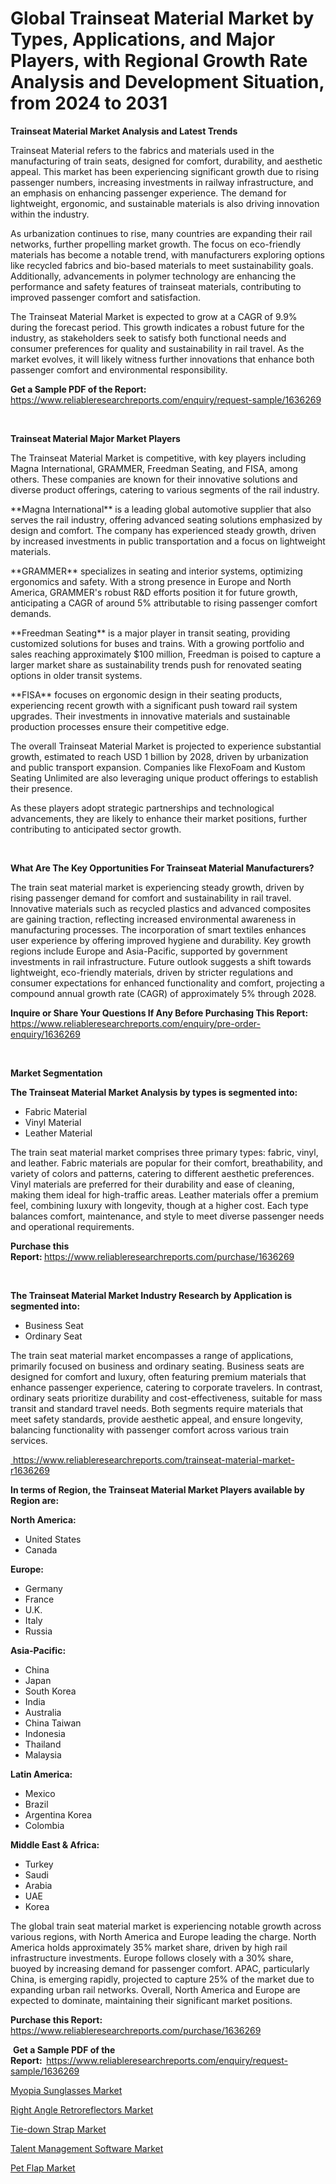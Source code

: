 <p><h1>Global Trainseat Material Market by Types, Applications, and Major Players, with Regional Growth Rate Analysis and Development Situation, from 2024 to 2031</h1></p><p><strong>Trainseat Material Market Analysis and Latest Trends</strong></p>
<p><p>Trainseat Material refers to the fabrics and materials used in the manufacturing of train seats, designed for comfort, durability, and aesthetic appeal. This market has been experiencing significant growth due to rising passenger numbers, increasing investments in railway infrastructure, and an emphasis on enhancing passenger experience. The demand for lightweight, ergonomic, and sustainable materials is also driving innovation within the industry.</p><p>As urbanization continues to rise, many countries are expanding their rail networks, further propelling market growth. The focus on eco-friendly materials has become a notable trend, with manufacturers exploring options like recycled fabrics and bio-based materials to meet sustainability goals. Additionally, advancements in polymer technology are enhancing the performance and safety features of trainseat materials, contributing to improved passenger comfort and satisfaction.</p><p>The Trainseat Material Market is expected to grow at a CAGR of 9.9% during the forecast period. This growth indicates a robust future for the industry, as stakeholders seek to satisfy both functional needs and consumer preferences for quality and sustainability in rail travel. As the market evolves, it will likely witness further innovations that enhance both passenger comfort and environmental responsibility.</p></p>
<p><strong>Get a Sample PDF of the Report:&nbsp;</strong> <a href="https://www.reliableresearchreports.com/enquiry/request-sample/1636269">https://www.reliableresearchreports.com/enquiry/request-sample/1636269</a></p>
<p>&nbsp;</p>
<p><strong>Trainseat Material Major Market Players</strong></p>
<p><p>The Trainseat Material Market is competitive, with key players including Magna International, GRAMMER, Freedman Seating, and FISA, among others. These companies are known for their innovative solutions and diverse product offerings, catering to various segments of the rail industry.</p><p>**Magna International** is a leading global automotive supplier that also serves the rail industry, offering advanced seating solutions emphasized by design and comfort. The company has experienced steady growth, driven by increased investments in public transportation and a focus on lightweight materials. </p><p>**GRAMMER** specializes in seating and interior systems, optimizing ergonomics and safety. With a strong presence in Europe and North America, GRAMMER's robust R&D efforts position it for future growth, anticipating a CAGR of around 5% attributable to rising passenger comfort demands.</p><p>**Freedman Seating** is a major player in transit seating, providing customized solutions for buses and trains. With a growing portfolio and sales reaching approximately $100 million, Freedman is poised to capture a larger market share as sustainability trends push for renovated seating options in older transit systems.</p><p>**FISA** focuses on ergonomic design in their seating products, experiencing recent growth with a significant push toward rail system upgrades. Their investments in innovative materials and sustainable production processes ensure their competitive edge.</p><p>The overall Trainseat Material Market is projected to experience substantial growth, estimated to reach USD 1 billion by 2028, driven by urbanization and public transport expansion. Companies like FlexoFoam and Kustom Seating Unlimited are also leveraging unique product offerings to establish their presence.</p><p>As these players adopt strategic partnerships and technological advancements, they are likely to enhance their market positions, further contributing to anticipated sector growth.</p></p>
<p>&nbsp;</p>
<p><strong>What Are The Key Opportunities For Trainseat Material Manufacturers?</strong></p>
<p><p>The train seat material market is experiencing steady growth, driven by rising passenger demand for comfort and sustainability in rail travel. Innovative materials such as recycled plastics and advanced composites are gaining traction, reflecting increased environmental awareness in manufacturing processes. The incorporation of smart textiles enhances user experience by offering improved hygiene and durability. Key growth regions include Europe and Asia-Pacific, supported by government investments in rail infrastructure. Future outlook suggests a shift towards lightweight, eco-friendly materials, driven by stricter regulations and consumer expectations for enhanced functionality and comfort, projecting a compound annual growth rate (CAGR) of approximately 5% through 2028.</p></p>
<p><strong>Inquire or Share Your Questions If Any Before Purchasing This Report:</strong> <a href="https://www.reliableresearchreports.com/enquiry/pre-order-enquiry/1636269">https://www.reliableresearchreports.com/enquiry/pre-order-enquiry/1636269</a></p>
<p>&nbsp;</p>
<p><strong>Market Segmentation</strong></p>
<p><strong>The Trainseat Material Market Analysis by types is segmented into:</strong></p>
<p><ul><li>Fabric Material</li><li>Vinyl Material</li><li>Leather Material</li></ul></p>
<p><p>The train seat material market comprises three primary types: fabric, vinyl, and leather. Fabric materials are popular for their comfort, breathability, and variety of colors and patterns, catering to different aesthetic preferences. Vinyl materials are preferred for their durability and ease of cleaning, making them ideal for high-traffic areas. Leather materials offer a premium feel, combining luxury with longevity, though at a higher cost. Each type balances comfort, maintenance, and style to meet diverse passenger needs and operational requirements.</p></p>
<p><strong>Purchase this Report:&nbsp;</strong><a href="https://www.reliableresearchreports.com/purchase/1636269">https://www.reliableresearchreports.com/purchase/1636269</a></p>
<p>&nbsp;</p>
<p><strong>The Trainseat Material Market Industry Research by Application is segmented into:</strong></p>
<p><ul><li>Business Seat</li><li>Ordinary Seat</li></ul></p>
<p><p>The train seat material market encompasses a range of applications, primarily focused on business and ordinary seating. Business seats are designed for comfort and luxury, often featuring premium materials that enhance passenger experience, catering to corporate travelers. In contrast, ordinary seats prioritize durability and cost-effectiveness, suitable for mass transit and standard travel needs. Both segments require materials that meet safety standards, provide aesthetic appeal, and ensure longevity, balancing functionality with passenger comfort across various train services.</p></p>
<p><a href="https://www.reliableresearchreports.com/trainseat-material-market-r1636269">&nbsp;https://www.reliableresearchreports.com/trainseat-material-market-r1636269</a></p>
<p><strong>In terms of Region, the Trainseat Material Market Players available by Region are:</strong></p>
<p>
    <p> <strong> North America: </strong>
        <ul>
            <li>United States</li>
            <li>Canada</li>
        </ul>
        </p> 
    <p> <strong> Europe: </strong>
        <ul>
            <li>Germany</li>
            <li>France</li>
            <li>U.K.</li>
            <li>Italy</li>
            <li>Russia</li>
        </ul>
        </p> 
    <p> <strong> Asia-Pacific: </strong>
        <ul>
            <li>China</li>
            <li>Japan</li>
            <li>South Korea</li>
            <li>India</li>
            <li>Australia</li>
            <li>China Taiwan</li>
            <li>Indonesia</li>
            <li>Thailand</li>
            <li>Malaysia</li>
        </ul>
        </p> 
    <p> <strong> Latin America: </strong>
        <ul>
            <li>Mexico</li>
            <li>Brazil</li>
            <li>Argentina Korea</li>
            <li>Colombia</li>
        </ul>
        </p> 
    <p> <strong> Middle East & Africa: </strong>
        <ul>
            <li>Turkey</li>
            <li>Saudi</li>
            <li>Arabia</li>
            <li>UAE</li>
            <li>Korea</li>
        </ul>
    </p>
    </p>
<p><p>The global train seat material market is experiencing notable growth across various regions, with North America and Europe leading the charge. North America holds approximately 35% market share, driven by high rail infrastructure investments. Europe follows closely with a 30% share, buoyed by increasing demand for passenger comfort. APAC, particularly China, is emerging rapidly, projected to capture 25% of the market due to expanding urban rail networks. Overall, North America and Europe are expected to dominate, maintaining their significant market positions.</p></p>
<p><strong>Purchase this Report: </strong><a href="https://www.reliableresearchreports.com/purchase/1636269">https://www.reliableresearchreports.com/purchase/1636269</a></p>
<p>&nbsp;<strong>Get a Sample PDF of the Report:&nbsp;&nbsp;</strong><a href="https://www.reliableresearchreports.com/enquiry/request-sample/1636269">https://www.reliableresearchreports.com/enquiry/request-sample/1636269</a></p>
<p><strong></strong></p>
<p><p><a href="https://issuu.com/reportprime-2/docs/myopia-sunglasses-market-size-2030._7f4bdf78e2e9c8">Myopia Sunglasses Market</a></p><p><a href="https://github.com/wwwkeltoum/Market-Research-Report-List-5/blob/main/right-angle-retroreflectors-market.md">Right Angle Retroreflectors Market</a></p><p><a href="https://medium.com/@huripsundabogalakon_86267/market-forecasting-change-global-tie-down-strap-market-dynamics-and-future-trends-2024-2031-14c51cb6d26a?postPublishedType=repub">Tie-down Strap Market</a></p><p><a href="https://www.linkedin.com/pulse/global-talent-management-software-market-focus-application-ynlne">Talent Management Software Market</a></p><p><a href="https://issuu.com/reportprime-2/docs/pet-flap-market-size-2030.pptx_6a301a6e62e880">Pet Flap Market</a></p></p>